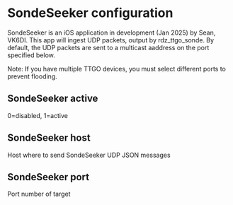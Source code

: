 # SondeSeeker configuration

SondeSeeker is an iOS application in development (Jan 2025) by Sean, VK6DI.
This app will ingest UDP packets, output by rdz_ttgo_sonde.
By default, the UDP packets are sent to a multicast aaddress on the port specified below.

Note: If you have multiple TTGO devices, you must select different ports to prevent flooding.

## SondeSeeker active
0=disabled, 1=active

## SondeSeeker host
Host where to send SondeSeeker UDP JSON messages

## SondeSeeker port
Port number of target
